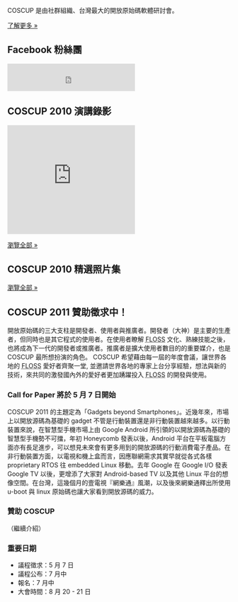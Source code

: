 <div id="sidebar2" class="hideInMobile">
	<div class="intro">
		<p>COSCUP 是由社群組織、台灣最大的開放原始碼軟體研討會。</p>
		<p class="more"><a href="about/">了解更多 »</a></p>
	</div>
	<h2>Facebook 粉絲團</h2>
	<iframe src="https://www.facebook.com/plugins/likebox.php?href=https%3A%2F%2Fwww.facebook.com%2Fcoscup&amp;width=288&amp;colorscheme=light&amp;show_faces=false&amp;stream=false&amp;header=true&amp;height=62" scrolling="no" frameborder="0" style="border:none; overflow:hidden; width:288px; height:62px; background-color: #fff"></iframe>
	<h2>COSCUP 2010 演講錄影</h2>
	<iframe class="video" title="YouTube video player" width="288" height="246" style="width: 288px; height: 246px" src="http://www.youtube.com/embed/sr8uVCBxXcU" frameborder="0" allowfullscreen="allowfullscreen"></iframe>
	<p class="more"><a href="#">瀏覽全部 »</a></p>
	<h2>COSCUP 2010 精選照片集</h2>
	<div class="images"></div>
	<p class="more"><a href="http://www.flickr.com/groups/coscup2010-selection/pool/">瀏覽全部 »</a></p>
</div>

## COSCUP 2011 贊助徵求中！

開放原始碼的三大支柱是開發者、使用者與推廣者。開發者（大神）是主要的生產者，但同時也是其它程式的使用者。在使用者瞭解 <abbr title="自由與開放原始碼軟體">FLOSS</abbr> 文化、熟練技能之後，也將成為下一代的開發者或推廣者。推廣者是擴大使用者數目的的重要媒介，也是 COSCUP 最所想扮演的角色。 COSCUP 希望藉由每一屆的年度會議，讓世界各地的 <abbr title="自由與開放原始碼軟體">FLOSS</abbr> 愛好者齊聚一堂, 並邀請世界各地的專家上台分享經驗，想法與新的技術，來共同的激發國內外的愛好者更加踴躍投入 <abbr title="自由與開放原始碼軟體">FLOSS</abbr> 的開發與使用。

### Call for Paper 將於 5 月 7 日開始

COSCUP 2011 的主題定為「Gadgets beyond Smartphones」。近幾年來，市場上以開放源碼為基礎的 gadget
不管是行動裝置還是非行動裝置越來越多。以行動裝置來說，在智慧型手機市場上由 Google Android
所引領的以開放源碼為基礎的智慧型手機勢不可擋，年初 Honeycomb 發表以後，Android
平台在平板電腦方面亦有長足進步，可以想見未來會有更多用到的開放源碼的行動消費電子產品。在非行動裝置方面，以電視和機上盒而言，因應聯網需求其實早就從各式各樣
proprietary RTOS 往 embedded Linux 移動。去年 Google 在 Google I/O 發表 Google TV
以後，更增添了大家對 Android-based TV 以及其他 Linux
平台的想像空間。在台灣，這幾個月的壹電視『網樂通』風潮，以及後來網樂通釋出所使用 u-boot 與 linux 原始碼也讓大家看到開放源碼的威力。

### 贊助 COSCUP

（繼續介紹）

### 重要日期

* 議程徵求：5 月 7 日
* 議程公布：7 月中
* 報名：7 月中
* 大會時間：8 月 20 - 21 日
